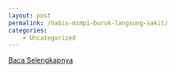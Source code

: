```yaml
---
layout: post
permalink: /habis-mimpi-buruk-langsung-sakit/
categories:
    - Uncategorized
---
```


[Baca Selengkapnya](/04)